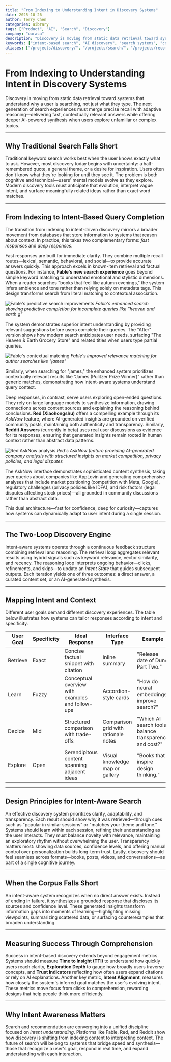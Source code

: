 ```yaml
---
title: "From Indexing to Understanding Intent in Discovery Systems"
date: 2025-10-26
author: Terry Chen
categories: aibrary
tags: ["Product", "AI", "Search", "Discovery"]
company: "ouraca"
description: "Discovery is moving from static data retrieval toward systems that understand why a user is searching, not just what they type. The next generation of search experiences must merge precise recall with adaptive reasoning."
keywords: ["intent-based search", "AI discovery", "search systems", "content recommendation", "user intent", "semantic search", "discovery systems", "search AI"]
aliases: ["/projects/discovery/", "/projects/search/", "/projects/recommendation/"]
---
```


# From Indexing to Understanding Intent in Discovery Systems

Discovery is moving from static data retrieval toward systems that understand why a user is searching, not just what they type. The next generation of search experiences must merge precise recall with adaptive reasoning—delivering fast, contextually relevant answers while offering deeper AI-powered synthesis when users explore unfamiliar or complex topics.

---

## Why Traditional Search Falls Short

Traditional keyword search works best when the user knows exactly what to ask. However, most discovery today begins with uncertainty: a half-remembered quote, a general theme, or a desire for inspiration. Users often don't know what they're looking for until they see it. The problem is both cognitive and technical—users' mental models evolve as they explore. Modern discovery tools must anticipate that evolution, interpret vague intent, and surface meaningfully related ideas rather than exact word matches.

---

## From Indexing to Intent-Based Query Completion

The transition from indexing to intent-driven discovery mirrors a broader movement from databases that store information to systems that reason about context. In practice, this takes two complementary forms: *fast responses* and *deep responses*.

Fast responses are built for immediate clarity. They combine multiple recall routes—lexical, semantic, behavioral, and social—to provide accurate answers quickly. This approach excels in known-item retrieval and factual questions. For instance, **Fable's new search experience** goes beyond simple keyword matching to understand emotional and stylistic dimensions. When a reader searches "books that feel like autumn evenings," the system infers ambience and tone rather than relying solely on metadata tags. This design transforms search from literal matching to contextual association.

![Fable's predictive search improvements](/images/product/intent-discovery/fable-predictive-search.png)
*Fable's enhanced search showing predictive completion for incomplete queries like "heaven and earth g"*

The system demonstrates superior intent understanding by providing relevant suggestions before users complete their queries. The "After" version shows how modern search anticipates user needs, surfacing "The Heaven & Earth Grocery Store" and related titles when users type partial queries.

![Fable's contextual matching](/images/product/intent-discovery/fable-relevant-matches.png)
*Fable's improved relevance matching for author searches like "james"*

Similarly, when searching for "james," the enhanced system prioritizes contextually relevant results like "James (Pulitzer Prize Winner)" rather than generic matches, demonstrating how intent-aware systems understand query context.

Deep responses, in contrast, serve users exploring open-ended questions. They rely on large language models to synthesize information, drawing connections across content sources and explaining the reasoning behind conclusions. **Red (Xiaohongshu)** offers a compelling example through its *AskNow* feature, where AI-generated insights are grounded on verified community posts, maintaining both authenticity and transparency. Similarly, **Reddit Answers** (currently in beta) uses real user discussions as evidence for its responses, ensuring that generated insights remain rooted in human context rather than abstract data patterns.

![Red AskNow analysis](/images/product/intent-discovery/red-asknow-results.png)
*Red's AskNow feature providing AI-generated company analysis with structured insights on market competition, privacy policies, and legal disputes*

The AskNow interface demonstrates sophisticated content synthesis, taking user queries about companies like AppLovin and generating comprehensive analyses that include market positioning (competition with Meta, Google), regulatory challenges (privacy policies like IDFA), and risk factors (legal disputes affecting stock prices)—all grounded in community discussions rather than abstract data.

This dual architecture—fast for confidence, deep for curiosity—captures how systems can dynamically adapt to user intent during a single session.

---

## The Two-Loop Discovery Engine

Intent-aware systems operate through a continuous feedback structure combining retrieval and reasoning. The retrieval loop aggregates relevant results using hybrid signals such as keyword relevance, vector similarity, and recency. The reasoning loop interprets ongoing behavior—clicks, refinements, and skips—to update an *Intent State* that guides subsequent outputs. Each iteration yields one of three outcomes: a direct answer, a curated content set, or an AI-generated synthesis.

---

## Mapping Intent and Context

Different user goals demand different discovery experiences. The table below illustrates how systems can tailor responses according to intent and specificity.

| User Goal | Specificity | Ideal Response                                   | Interface Type                       | Example                                                |
| --------- | ----------- | ------------------------------------------------ | ------------------------------------ | ------------------------------------------------------ |
| Retrieve  | Exact       | Concise factual snippet with citation            | Inline summary                       | "Release date of Dune Part Two."                       |
| Learn     | Fuzzy       | Conceptual overview with examples and follow-ups | Accordion-style cards                | "How do neural embeddings improve search?"             |
| Decide    | Mid         | Structured comparison with trade-offs            | Comparison grid with rationale notes | "Which AI search tools balance transparency and cost?" |
| Explore   | Open        | Serendipitous content spanning adjacent ideas    | Visual knowledge map or gallery      | "Books that inspire design thinking."                  |

---

## Design Principles for Intent-Aware Search

An effective discovery system prioritizes clarity, adaptability, and transparency. Each result should show why it was retrieved—through cues such as "popular in similar sessions" or "matches your theme and tone." Systems should learn within each session, refining their understanding as the user interacts. They must balance novelty with relevance, maintaining an exploratory rhythm without overwhelming the user. Transparency matters most: showing data sources, confidence levels, and offering manual control over personalization builds long-term trust. Lastly, discovery should feel seamless across formats—books, posts, videos, and conversations—as part of a single cognitive journey.

---

## When the Corpus Falls Short

An intent-aware system recognizes when no direct answer exists. Instead of ending in failure, it synthesizes a grounded response that discloses its sources and confidence level. These generated insights transform information gaps into moments of learning—highlighting missing viewpoints, summarizing scattered data, or surfacing counterexamples that broaden understanding.

---

## Measuring Success Through Comprehension

Success in intent-based discovery extends beyond engagement metrics. Systems should measure **Time to Insight (TTI)** to understand how quickly users reach clarity, **Exploration Depth** to gauge how broadly users traverse concepts, and **Trust Indicators** reflecting how often users expand citations or rely on AI explanations. Another key metric, **Intent Alignment**, measures how closely the system's inferred goal matches the user's evolving intent. These metrics move focus from clicks to comprehension, rewarding designs that help people think more efficiently.

---

## Why Intent Awareness Matters

Search and recommendation are converging into a unified discipline focused on *intent understanding*. Platforms like Fable, Red, and Reddit show how discovery is shifting from indexing content to interpreting context. The future of search will belong to systems that bridge speed and synthesis—those that recognize a user's goal, respond in real time, and expand understanding with each interaction.
